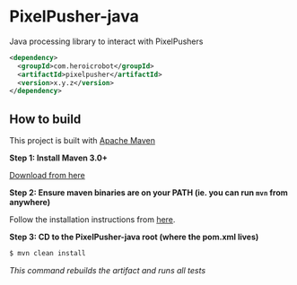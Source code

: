PixelPusher-java
======================

Java processing library to interact with PixelPushers

```xml
<dependency>
  <groupId>com.heroicrobot</groupId>
  <artifactId>pixelpusher</artifactId>
  <version>x.y.z</version>
</dependency>
```

How to build
------------

This project is built with [Apache Maven](http://maven.apache.org)

__Step 1: Install Maven 3.0+__

[Download from here](http://maven.apache.org/download.html)

__Step 2: Ensure maven binaries are on your PATH (ie. you can run `mvn` from anywhere)__

Follow the installation instructions from [here](http://maven.apache.org/download.html#Installation).

__Step 3: CD to the PixelPusher-java root (where the pom.xml lives)__

```bash
$ mvn clean install
```

*This command rebuilds the artifact and runs all tests*
